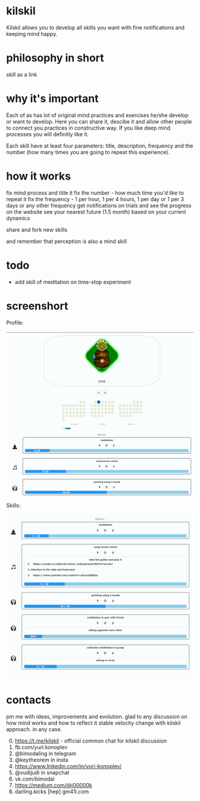 # kilskil
Kilskil allows you to develop all skills you want with fine notifications and keeping mind happy.

# philosophy in short

skill as a link 

# why it's important
Each of as has lot of original mind practices and exercises he/she develop or want to develop. Here you can share it, descibe it and allow other people to connect you practices in constructive way. If you like deep mind processes you will definitly like it.

Each skill have at least four parameters: title, description, frequency and the number (how many times you are going to repeat this experience). 

# how it works

fix mind process and title it
fix the number - how much time you'd like to repeat it
fix the frequency - 1 per hour, 1 per 4 hours, 1 per day or 1 per 3 days or any other frequency
get notifications on trials and see the progress on the website
see your nearest future (1.5 month) based on your current dynamics

share and fork new skills

and remember that perception is also a mind skill

# todo
- add skill of meditation on time-stop experiment

# screenshort

Profile: 

![alt text][profile]

Skills: 

![alt text][skills]


[skills]:  screens/skills.png "List of skills"
[profile]: screens/profile.png "Profile with avatar"

# contacts
pm me with ideas, improvements and evolution. glad to any discussion on how mind works and how to reflect it stable velocity change with kilskil approach. in any case.


0. https://t.me/kilskil - official common chat for kilskil discussion 
1. fb.com/yuri.konoplev
2. @bimodaling in telegram
3. @keytheorem in insta
4. https://www.linkedin.com/in/yuri-konoplev/
5. @vudijudi in snapchat
6. vk.com/bimodal
7. https://medium.com/@j00000k
8. darling.kicks [hep] gm41l.com

